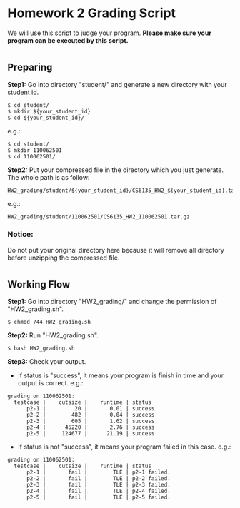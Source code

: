 # Homework 2 Grading Script
We will use this script to judge your program.
**Please make sure your program can be executed by this script.**

#
## Preparing
**Step1:**
Go into directory "student/" and generate a new directory with your student id.
```
$ cd student/
$ mkdir ${your_student_id}
$ cd ${your_student_id}/
```
e.g.:
```
$ cd student/
$ mkdir 110062501
$ cd 110062501/
```

**Step2:**
Put your compressed file in the directory which you just generate. The whole path is as follow: 
```
HW2_grading/student/${your_student_id}/CS6135_HW2_${your_student_id}.tar.gz
```
e.g.:
```
HW2_grading/student/110062501/CS6135_HW2_110062501.tar.gz
```
### Notice:
Do not put your original directory here because it will remove all directory before unzipping the compressed file.

#
## Working Flow
**Step1:**
Go into directory "HW2_grading/" and change the permission of "HW2_grading.sh".
```
$ chmod 744 HW2_grading.sh
```

**Step2:**
Run "HW2_grading.sh".
```
$ bash HW2_grading.sh
```

**Step3:**
Check your output.
* If status is "success", it means your program is finish in time and your output is correct. e.g.:
```
grading on 110062501:
  testcase |    cutsize |    runtime | status
      p2-1 |         20 |       0.01 | success
      p2-2 |        482 |       0.04 | success
      p2-3 |        605 |       1.62 | success
      p2-4 |      45220 |       2.76 | success
      p2-5 |     124677 |      21.19 | success
```
* If status is not "success", it means your program failed in this case. e.g.:
```
grading on 110062501:
  testcase |    cutsize |    runtime | status
      p2-1 |       fail |        TLE | p2-1 failed.
      p2-2 |       fail |        TLE | p2-2 failed.
      p2-3 |       fail |        TLE | p2-3 failed.
      p2-4 |       fail |        TLE | p2-4 failed.
      p2-5 |       fail |        TLE | p2-5 failed.
```
